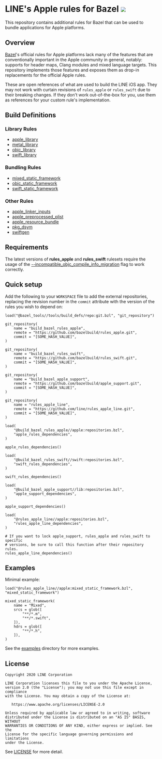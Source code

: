 # LINE's Apple rules for Bazel ![](https://github.com/line/bazel_rules_apple/workflows/build/badge.svg)

This repository contains additional rules for Bazel that can be used to bundle
applications for Apple platforms.

## Overview

[Bazel](http://bazel.build)'s official rules for Apple platforms lack many of
the features that are conventionally important in the Apple community in
general, notably: supports for header maps, Clang modules and mixed language
targets. This repository implements those features and exposes them as drop-in
replacements for the official Apple rules.

These are open references of what are used to build the LINE iOS app. They may
not work with curtain revisions of `rules_apple` or `rules_swift` due to
their breaking changes. If they don't work out-of-the-box for you, use them as
references for your custom rule's implementation.

## Build Definitions

### Library Rules

* [apple_library](docs/README.md#apple_library)
* [metal_library](docs/README.md#metal_library)
* [objc_library](docs/README.md#objc_library)
* [swift_library](docs/README.md#swift_library)

### Bundling Rules

* [mixed_static_framework](docs/README.md#mixed_static_framework)
* [objc_static_framework](docs/README.md#objc_static_framework)
* [swift_static_framework](docs/README.md#swift_static_framework)

### Other Rules

* [apple_linker_inputs](docs/README.md#apple_linker_inputs)
* [apple_preprocessed_plist](docs/README.md#apple_preprocessed_plist)
* [apple_resource_bundle](docs/README.md#apple_resource_bundle)
* [pkg_dsym](docs/README.md#pkg_dsym)
* [swiftgen](docs/README.md#swiftgen)

## Requirements

The latest versions of **rules_apple** and **rules_swift** rulesets require
the usage of the [--incompatible_objc_compile_info_migration](https://docs.bazel.build/versions/master/command-line-reference.html#flag--incompatible_objc_compile_info_migration) flag to work correctly.

## Quick setup

Add the following to your `WORKSPACE` file to add the external repositories,
replacing the revision number in the `commit` attribute with the version of the
rules you wish to depend on:

```starlark
load("@bazel_tools//tools/build_defs/repo:git.bzl", "git_repository")

git_repository(
    name = "build_bazel_rules_apple",
    remote = "https://github.com/bazelbuild/rules_apple.git",
    commit = "[SOME_HASH_VALUE]",
)

git_repository(
    name = "build_bazel_rules_swift",
    remote = "https://github.com/bazelbuild/rules_swift.git",
    commit = "[SOME_HASH_VALUE]",
)

git_repository(
    name = "build_bazel_apple_support",
    remote = "https://github.com/bazelbuild/apple_support.git",
    commit = "[SOME_HASH_VALUE]",
)

git_repository(
    name = "rules_apple_line",
    remote = "https://github.com/line/rules_apple_line.git",
    commit = "[SOME_HASH_VALUE]",
)

load(
    "@build_bazel_rules_apple//apple:repositories.bzl",
    "apple_rules_dependencies",
)

apple_rules_dependencies()

load(
    "@build_bazel_rules_swift//swift:repositories.bzl",
    "swift_rules_dependencies",
)

swift_rules_dependencies()

load(
    "@build_bazel_apple_support//lib:repositories.bzl",
    "apple_support_dependencies",
)

apple_support_dependencies()

load(
    "@rules_apple_line//apple:repositories.bzl",
    "rules_apple_line_dependencies",
)

# If you want to lock apple_support, rules_apple and rules_swift to specific
# versions, be sure to call this function after their repository rules.
rules_apple_line_dependencies()
```

## Examples

Minimal example:

```starlark
load("@rules_apple_line//apple:mixed_static_framework.bzl", "mixed_static_framework")

mixed_static_framework(
    name = "Mixed",
    srcs = glob([
        "**/*.m",
        "**/*.swift",
    ]),
    hdrs = glob([
        "**/*.h",
    ]),
)
```

See the [examples](examples) directory for more examples.

## License

```
Copyright 2020 LINE Corporation

LINE Corporation licenses this file to you under the Apache License,
version 2.0 (the "License"); you may not use this file except in compliance
with the License. You may obtain a copy of the License at:

   https://www.apache.org/licenses/LICENSE-2.0

Unless required by applicable law or agreed to in writing, software
distributed under the License is distributed on an "AS IS" BASIS, WITHOUT
WARRANTIES OR CONDITIONS OF ANY KIND, either express or implied. See the
License for the specific language governing permissions and limitations
under the License.
```

See [LICENSE](LICENSE) for more detail.
